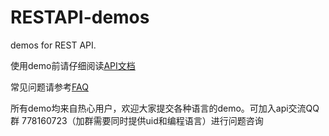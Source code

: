 # RESTAPI-demos

demos for REST API.

使用demo前请仔细阅读[API文档](https://github.com/huobiapi/API_Docs/wiki)

常见问题请参考[FAQ](https://github.com/huobiapi/API-FAQ/wiki)

所有demo均来自热心用户，欢迎大家提交各种语言的demo。可加入api交流QQ群 778160723（加群需要同时提供uid和编程语言）进行问题咨询
